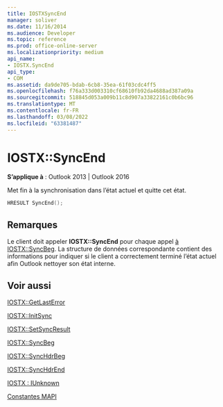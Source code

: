 ```yaml
---
title: IOSTXSyncEnd
manager: soliver
ms.date: 11/16/2014
ms.audience: Developer
ms.topic: reference
ms.prod: office-online-server
ms.localizationpriority: medium
api_name:
- IOSTX.SyncEnd
api_type:
- COM
ms.assetid: da9de705-bdab-6cb8-35ea-61f03cdc4ff5
ms.openlocfilehash: f76a333d003310cf68610fb92da4688ad387a09a
ms.sourcegitcommit: 518845d053a009b11c8d907a33822161c0b6bc96
ms.translationtype: MT
ms.contentlocale: fr-FR
ms.lasthandoff: 03/08/2022
ms.locfileid: "63381487"
---
```

# <a name="iostxsyncend"></a>IOSTX::SyncEnd

  
  
**S’applique à** : Outlook 2013 | Outlook 2016 
  
Met fin à la synchronisation dans l’état actuel et quitte cet état.
  
```cpp
HRESULT SyncEnd();
```

## <a name="remarks"></a>Remarques

Le client doit appeler **IOSTX::SyncEnd** pour chaque appel [à IOSTX::SyncBeg](iostx-syncbeg.md). La structure de données correspondante contient des informations pour indiquer si le client a correctement terminé l’état actuel afin Outlook nettoyer son état interne.
  
## <a name="see-also"></a>Voir aussi



[IOSTX::GetLastError](iostx-getlasterror.md)
  
[IOSTX::InitSync](iostx-initsync.md)
  
[IOSTX::SetSyncResult](iostx-setsyncresult.md)
  
[IOSTX::SyncBeg](iostx-syncbeg.md)
  
[IOSTX::SyncHdrBeg](iostx-synchdrbeg.md)
  
[IOSTX::SyncHdrEnd](iostx-synchdrend.md)
  
[IOSTX : IUnknown](iostxiunknown.md)


[Constantes MAPI](mapi-constants.md)

